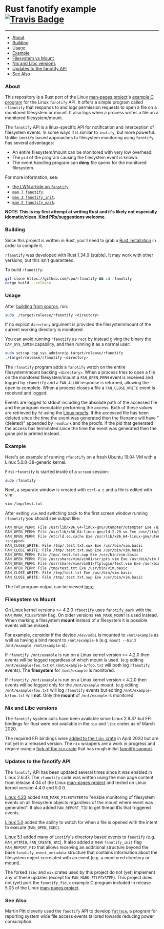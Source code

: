 # Rust fanotify example &emsp; [![Travis Badge]][Travis CI]

[Travis Badge]: https://img.shields.io/travis/com/cpu/rfanotify
[Travis CI]: https://travis-ci.com/cpu/rfanotify

---

* [About](#About)
* [Building](#Building)
* [Usage](#Usage)
* [Example](#Example)
* [Filesystem vs Mount](#Filesystem-vs-Mount)
* [Nix and Libc versions](#Nix-and-Libc-versions)
* [Updates to the fanotify API](#Updates-to-the-fanotify-API)
* [See Also](#See-Also)

### About

This repository is a Rust port of the Linux [man-pages project]'s [example
C program][fanotify-example] for the Linux `fanotify` API. It offers a simple
program called `rfanotify` that responds to and logs permission requests to
open a file on a monitored filesystem or mount. It also logs when a process
writes a file on a monitored filesystem/mount.

The `fanotify` API is a linux-specific API for notification and interception of
filesystem events. In some ways it is similar to `inotify`, but more powerful.
Unlike `inotify` based approaches to filesystem monitoring using `fanotify` has
several advantages:

* An entire filesystem/mount can be monitored with very low overhead.
* The `pid` of the program causing the filesystem event is known.
* The event handling program can **deny** file opens for the monitored
  filesystem.

For more information, see:

* [the LWN article on `fanotify`][LWN-Article].
* [`man 7 fanotify`][man-fanotify].
* [`man 2 fanotify_init`][man-fanotify_init].
* [`man 2 fanotify_mark`][man-fanotify_mark].

**NOTE: This is my first attempt at writing Rust and it's likely not especially idomatic/clean. Kind PRs/suggestions welcome.**

[man-pages project]: https://www.kernel.org/doc/man-pages/
[fanotify-example]: https://gist.github.com/cpu/b68e7bbdf60619c1cdf1ebc27b1e4ae5
[LWN-Article]: https://lwn.net/Articles/339399/
[man-fanotify]: http://man7.org/linux/man-pages/man7/fanotify.7.html
[man-fanotify_init]: http://man7.org/linux/man-pages/man2/fanotify_init.2.html
[man-fanotify_mark]: http://man7.org/linux/man-pages/man2/fanotify_mark.2.h

### Building

Since this project is written in Rust, you'll need to grab a [Rust
installation] in order to compile it.

`rfanotify` was developed with Rust 1.34.0 (stable). It may work with other
versions, but this isn't guaranteed.

To build `rfanotify`:

```bash
git clone https://github.com/cpu/rfanotify && cd rfanotify
cargo build --release
```

[Rust installation]: https://www.rust-lang.org/learn/get-started

### Usage

After [building from source](#Building), run:

```bash
sudo ./target/release/rfanotify <directory>
```

If no explicit `directory` argument is provided the filesystem/mount of the
current working directory is monitored.

You can avoid running `rfanotify` as `root` by instead giving the binary
the `CAP_SYS_ADMIN` capability, and then running it as a normal user:

```bash
sudo setcap cap_sys_admin+eip target/release/rfanotify
./target/release/rfanotify <directory>
```

The `rfanotify` program adds a `fanotify` watch on the entire filesystem/mount
backing `<directory>`. When a process tries to open a file on the monitored
filesystem/mount a `FAN_OPEN_PERM` event is received and logged by `rfanotify`
and a `FAN_ALLOW` response is returned, allowing the open to complete. When a
process closes a file a `FAN_CLOSE_WRITE` event is received and logged.

Events are logged to stdout including the absolute path of the accessed file
and the program executable performing the access. Both of these values are
retrieved by `fd` using the [Linux procfs][procfs]. If the accessed file has
been deleted since the time the event was generated then the filename will have
"(deleted)" appended by `readlink` and the procfs. If the pid that generated
the access has terminated since the time the event was generated then the
gone pid is printed instead.

[procfs]: http://man7.org/linux/man-pages/man5/proc.5.html

### Example

Here's an example of running `rfanotify` on a fresh Ubuntu 19.04 VM with a Linux
5.0.0-38-generic kernel.

First `rfanotify` is started inside of a `screen` session:

```bash
sudo rfanotify
```

Next, a separate window is created with `ctrl-a c` and a file is edited with vim:

```bash
vim /tmp/test.txt
```

After exiting `vim` and switching back to the first screen window running
`rfanotify` you should see output like:

```bash
FAN_OPEN_PERM: File /usr/lib/x86_64-linux-gnu/utempter/utempter Exe /usr/bin/screen
FAN_OPEN_PERM: File /usr/lib/x86_64-linux-gnu/ld-2.29.so Exe /usr/lib/x86_64-linux-gnu/utempter/utempter
FAN_OPEN_PERM: File /etc/ld.so.cache Exe /usr/lib/x86_64-linux-gnu/utempter/utempter
<snipped>
FAN_CLOSE_WRITE: File /tmp/.test.txt.swx Exe /usr/bin/vim.basic
FAN_CLOSE_WRITE: File /tmp/.test.txt.swp Exe /usr/bin/vim.basic
FAN_OPEN_PERM: File /tmp/.test.txt.swp Exe /usr/bin/vim.basic
FAN_OPEN_PERM: File /usr/share/vim/vim81/scripts.vim Exe /usr/bin/vim.basic
FAN_OPEN_PERM: File /usr/share/vim/vim81/ftplugin/text.vim Exe /usr/bin/vim.basic
FAN_OPEN_PERM: File /tmp/test.txt Exe /usr/bin/vim.basic
FAN_CLOSE_WRITE: File /tmp/test.txt Exe /usr/bin/vim.basic
FAN_CLOSE_WRITE: File /tmp/.test.txt.swp Exe /usr/bin/vim.basic
```

The full program output can be viewed [here][example-output].

[example-output]: https://github.com/cpu/rfanotify/blob/master/rfanotify.eg.output.txt

### Filesystem vs Mount

On Linux kernel versions >= 4.2.0 `rfanotify` uses `fanotify_mark` with the
`FAN_MARK_FILESYSTEM` flag. On older versions `FAN_MARK_MOUNT` is used instead.
When marking a filesystem **mount** instead of a filesystem it is possible
events will be missed.

For example, consider if the device `/dev/sdb1` is mounted to `/mnt/example` as well as having a bind mount to `/mnt/example-b` (e.g. `mount --bind /mnt/example /mnt/example-b`).

If `rfanotify /mnt/example` is run on a Linux kernel version >= 4.2.0 then events will be logged regardless of which mount is used. (e.g editing `/mnt/example/foo.txt` or `/mnt/example-b/foo.txt` will both log `rfanotify` events). The **filesystem** for `/mnt/example` is monitored.

If `rfanotify /mnt/example` is run on a Linux kernel version < 4.2.0 then events will be logged only for the `/mnt/example` mount. (e.g editing `/mnt/example/foo.txt` will log `rfanotify` events but editing `/mnt/example-b/foo.txt` will **not**. Only the **mount** of `/mnt/example` is monitored.

### Nix and Libc versions

The `fanotify` system calls have been available since Linux 2.6.37 but FFI
bindings for Rust were not available in the `nix` and `libc` crates as of
March 2020.

The required FFI bindings were [added to the `libc` crate][libc-fanotify] in
April 2020 but are not yet in a released version. The `nix` wrappers are a work
in progress and require using a [fork of the `nix` crate][nix-fork] that has
rough initial [fanotify support][nix-fanotify].

[libc-fanotify]: https://github.com/rust-lang/libc/commit/5c7a82a1c8276a0ea67cdbdc5a917ec88bb1082a
[nix-fork]: https://github.com/cpu/nix
[nix-fanotify]: https://github.com/cpu/nix/commit/acea0d50ce48dacd67261740e16b47cdf38d769a

### Updates to the fanotify API

The `fanotify` API has been updated several times since it was enabled in Linux
2.6.37. The `rfanotify` code was written using the man page content from
release 4.04 of the Linux [man-pages project] and tested on Linux kernel version
4.4.0 and 5.0.0.

[Linux 4.20] added `FAN_MARK_FILESYSTEM` to "enable monitoring of filesystem
events on all filesystem objects regardless of the mount where event was
generated". It also added `FAN_REPORT_TID` to get thread IDs that triggered
events.

[Linux 5.0] added the ability to watch for when a file is opened with the intent
to execute (`FAN_OPEN_EXEC`).

[Linux 5.1] added many of `inotify`'s directory based events to `fanotify`
(e.g. `FAN_ATTRIB`, `FAN_CREATE`, etc). It also added a new `fanotify_init`
flag `FAN_REPORT_FID` that allows receiving an additional structure beyond the
base `fanotify_event_metadata` structure that contains information about the
filesystem object correlated with an event (e.g. a monitored directory or
mount).

The forked `libc` and `nix` crates used by this project do not (yet) implement
any of these updates (except for `FAN_MARK_FILESYSTEM`). This project does not
(yet) port the `fanotify_fid.c` example C program included in release 5.05 of
the Linux [man-pages project].

[Linux 4.20]: https://kernelnewbies.org/Linux_4.20#Core_.28various.29
[Linux 5.0]: https://kernelnewbies.org/Linux_5.0#Core_.28various.29
[Linux 5.1]: https://kernelnewbies.org/Linux_5.1#Improved_fanotify_for_better_file_system_monitorization

### See Also

Martin Pitt cleverly used the `fanotify` API to develop [`fatrace`][fatrace], a
program for reporting system wide file access events tailored towards reducing
power consumption.

[fatrace]: https://piware.de/2012/02/fatrace-report-system-wide-file-access-events/
